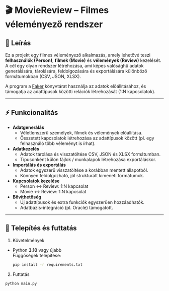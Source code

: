 # 🎬 MovieReview – Filmes véleményező rendszer

## 📌 Leírás
Ez a projekt egy filmes véleményező alkalmazás, amely lehetővé teszi **felhasználók (Person)**, **filmek (Movie)** és **vélemények (Review)** kezelését.  
A cél egy olyan rendszer létrehozása, ami képes valósághű adatok generálására, tárolására, feldolgozására és exportálására különböző formátumokban (CSV, JSON, XLSX).  

A program a [Faker](https://faker.readthedocs.io/) könyvtárat használja az adatok előállításához, és támogatja az adattípusok közötti relációk létrehozását (1:N kapcsolatok).

---

## ⚡ Funkcionalitás
- **Adatgenerálás**
  - Véletlenszerű személyek, filmek és vélemények előállítása.
  - Összetett kapcsolatok létrehozása az adattípusok között (pl. egy felhasználó több véleményt is írhat).
- **Adatkezelés**
  - Adatok tárolása és visszatöltése CSV, JSON és XLSX formátumban.
  - Típusonként külön fájlok / munkalapok létrehozása exportáláskor.
- **Importálás és exportálás**
  - Adatok egyszerű visszatöltése a korábban mentett állapotból.
  - Könnyen feldolgozható, jól strukturált kimeneti formátumok.
- **Kapcsolatok kezelése**
  - Person ↔ Review: 1:N kapcsolat  
  - Movie ↔ Review: 1:N kapcsolat
- **Bővíthetőség**
  - Új adattípusok és extra funkciók egyszerűen hozzáadhatók.
  - Adatbázis-integráció (pl. Oracle) támogatott.

---

## 🧭 Telepítés és futtatás

 1. Követelmények
- Python **3.10** vagy újabb  
 Függőségek telepítése:  
  ```bash
  pip install -r requirements.txt

2. Futtatás
```
python main.py

